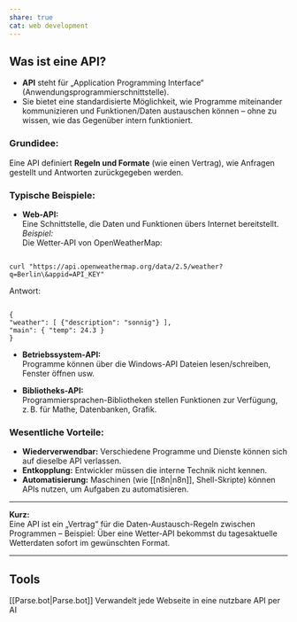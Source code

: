 ```yaml
---
share: true
cat: web development
---
```


## Was ist eine API?

- **API** steht für „Application Programming Interface“ (Anwendungsprogrammierschnittstelle).
- Sie bietet eine standardisierte Möglichkeit, wie Programme miteinander kommunizieren und Funktionen/Daten austauschen können – ohne zu wissen, wie das Gegenüber intern funktioniert.

### Grundidee:
Eine API definiert **Regeln und Formate** (wie einen Vertrag), wie Anfragen gestellt und Antworten zurückgegeben werden.

### Typische Beispiele:

- **Web-API:**  
  Eine Schnittstelle, die Daten und Funktionen übers Internet bereitstellt.  
  *Beispiel:*  
  Die Wetter-API von OpenWeatherMap:
```

curl "https://api.openweathermap.org/data/2.5/weather?q=Berlin\&appid=API_KEY"

```
Antwort:
```

{
"weather": [ {"description": "sonnig"} ],
"main": { "temp": 24.3 }
}

```

- **Betriebssystem-API:**  
Programme können über die Windows-API Dateien lesen/schreiben, Fenster öffnen usw.

- **Bibliotheks-API:**  
Programmiersprachen-Bibliotheken stellen Funktionen zur Verfügung, z. B. für Mathe, Datenbanken, Grafik.

### Wesentliche Vorteile:
- **Wiederverwendbar:** Verschiedene Programme und Dienste können sich auf dieselbe API verlassen.
- **Entkopplung:** Entwickler müssen die interne Technik nicht kennen.
- **Automatisierung:** Maschinen (wie [[n8n|n8n]], Shell-Skripte) können APIs nutzen, um Aufgaben zu automatisieren.

---
**Kurz:**  
Eine API ist ein „Vertrag“ für die Daten-Austausch-Regeln zwischen Programmen – Beispiel: Über eine Wetter-API bekommst du tagesaktuelle Wetterdaten sofort im gewünschten Format.

---
## Tools

[[Parse.bot|Parse.bot]]
Verwandelt jede Webseite in eine nutzbare API per AI